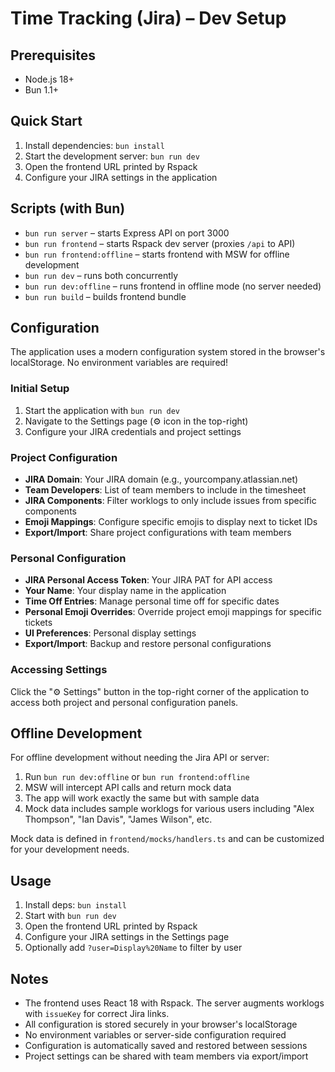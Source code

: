 # Time Tracking (Jira) – Dev Setup

## Prerequisites
- Node.js 18+
- Bun 1.1+

## Quick Start
1. Install dependencies: `bun install`
2. Start the development server: `bun run dev`
3. Open the frontend URL printed by Rspack
4. Configure your JIRA settings in the application

## Scripts (with Bun)
- `bun run server` – starts Express API on port 3000
- `bun run frontend` – starts Rspack dev server (proxies `/api` to API)
- `bun run frontend:offline` – starts frontend with MSW for offline development
- `bun run dev` – runs both concurrently
- `bun run dev:offline` – runs frontend in offline mode (no server needed)
- `bun run build` – builds frontend bundle

## Configuration
The application uses a modern configuration system stored in the browser's localStorage. No environment variables are required!

### Initial Setup
1. Start the application with `bun run dev`
2. Navigate to the Settings page (⚙️ icon in the top-right)
3. Configure your JIRA credentials and project settings

### Project Configuration
- **JIRA Domain**: Your JIRA domain (e.g., yourcompany.atlassian.net)
- **Team Developers**: List of team members to include in the timesheet
- **JIRA Components**: Filter worklogs to only include issues from specific components
- **Emoji Mappings**: Configure specific emojis to display next to ticket IDs
- **Export/Import**: Share project configurations with team members

### Personal Configuration
- **JIRA Personal Access Token**: Your JIRA PAT for API access
- **Your Name**: Your display name in the application
- **Time Off Entries**: Manage personal time off for specific dates
- **Personal Emoji Overrides**: Override project emoji mappings for specific tickets
- **UI Preferences**: Personal display settings
- **Export/Import**: Backup and restore personal configurations

### Accessing Settings
Click the "⚙️ Settings" button in the top-right corner of the application to access both project and personal configuration panels.

## Offline Development
For offline development without needing the Jira API or server:

1. Run `bun run dev:offline` or `bun run frontend:offline`
2. MSW will intercept API calls and return mock data
3. The app will work exactly the same but with sample data
4. Mock data includes sample worklogs for various users including "Alex Thompson", "Ian Davis", "James Wilson", etc.

Mock data is defined in `frontend/mocks/handlers.ts` and can be customized for your development needs.

## Usage
1. Install deps: `bun install`
2. Start with `bun run dev`
3. Open the frontend URL printed by Rspack
4. Configure your JIRA settings in the Settings page
5. Optionally add `?user=Display%20Name` to filter by user

## Notes
- The frontend uses React 18 with Rspack. The server augments worklogs with `issueKey` for correct Jira links.
- All configuration is stored securely in your browser's localStorage
- No environment variables or server-side configuration required
- Configuration is automatically saved and restored between sessions
- Project settings can be shared with team members via export/import



